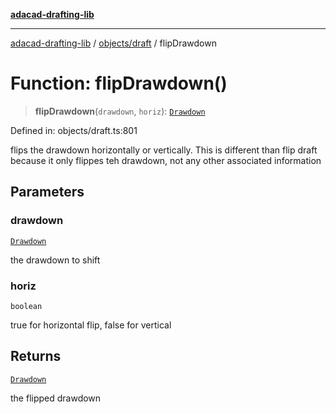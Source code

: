 [**adacad-drafting-lib**](../../../README.md)

***

[adacad-drafting-lib](../../../modules.md) / [objects/draft](../README.md) / flipDrawdown

# Function: flipDrawdown()

> **flipDrawdown**(`drawdown`, `horiz`): [`Drawdown`](../../datatypes/type-aliases/Drawdown.md)

Defined in: objects/draft.ts:801

flips the drawdown horizontally or vertically. This is different than flip draft because it only 
flippes teh drawdown, not any other associated information

## Parameters

### drawdown

[`Drawdown`](../../datatypes/type-aliases/Drawdown.md)

the drawdown to shift

### horiz

`boolean`

true for horizontal flip, false for vertical

## Returns

[`Drawdown`](../../datatypes/type-aliases/Drawdown.md)

the flipped drawdown
